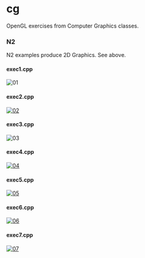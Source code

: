 cg
==

OpenGL exercises from Computer Graphics classes.


### N2

N2 examples produce 2D Graphics. See above.

#### exec1.cpp

![01][1]

#### exec2.cpp

[![02](http://img.youtube.com/vi/8D89l208cog/0.jpg)](https://www.youtube.com/embed/8D89l208cog)

#### exec3.cpp

![03][2]

#### exec4.cpp

[![04](http://img.youtube.com/vi/Qs3uzP3WL2w/0.jpg)](https://www.youtube.com/embed/Qs3uzP3WL2w)

#### exec5.cpp

[![05](http://img.youtube.com/vi/JKOmhiE_zfo/0.jpg)](https://www.youtube.com/embed/JKOmhiE_zfo)

#### exec6.cpp

[![06](http://img.youtube.com/vi/1Kkum-4Qxak/0.jpg)](https://www.youtube.com/embed/1Kkum-4Qxak)

#### exec7.cpp

[![07](http://img.youtube.com/vi/mFRaGK0m-GI/0.jpg)](https://www.youtube.com/embed/mFRaGK0m-GI)


  [1]: http://gcg.inf.furb.br/cg/N2_files/imagens/CG_N2-01.png
  [2]: http://gcg.inf.furb.br/cg/N2_files/imagens/CG_N2-03.png